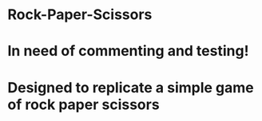 # Rock-Paper-Scissors
# In need of commenting and testing!
# Designed to replicate a simple game of rock paper scissors
